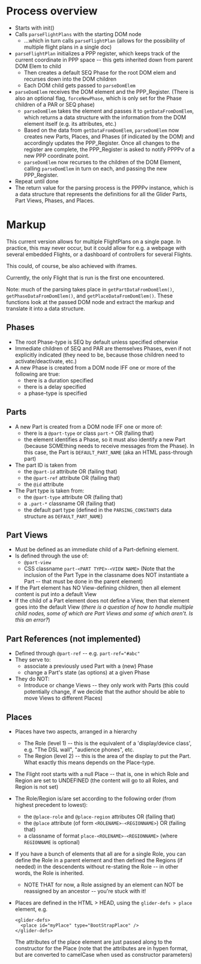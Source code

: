 # Process overview

* Starts with init()
* Calls `parseFlightPlans` with the starting DOM node
  * ...which in turn calls `parseFlightPlan` (allows for the possibility of multiple flight plans in a single doc)
* `parseFlightPlan` initializes a PPP register, which keeps 
  track of the current coordinate in PPP space -- this gets
  inherited down from parent DOM Elem to child
  * Then creates a default SEQ Phase for the root DOM elem and recurses down into the DOM children
  * Each DOM child gets passed to `parseDomElem`
* `parseDomElem` receives
  the DOM element and the PPP_Register. (There is also an
  optional flag, `forceNewPhase`, which is only set for the Phase 
  children of a PAR or SEQ phase)
  * `parseDomElem` takes the element and passes it to 
  `getDataFromDomElem`, which returns a data structure with the
  information from the DOM element itself (e.g. its attributes, 
  etc.)
  * Based on the data from `getDataFromDomElem`, `parseDomElem` now 
  creates new Parts, Places, and Phases (if indicated by the DOM)
  and accordingly updates the PPP_Register. Once all changes 
  to the register are complete, the PPP_Register is asked to
  notify PPPPv of a new PPP coordinate point.
  * `parseDomElem` now recurses to the children of the DOM Element,
  calling `parseDomElem` in turn on each, and passing the new
  PPP_Register.
* Repeat until done
* The return value for the parsing process is the PPPPv instance,
  which is a data structure that represents the definitions for
  all the Glider Parts, Part Views, Phases, and Places.

# Markup

This current version allows for multiple FlightPlans on a 
single page. In practice, this may never occur, but it could
allow for e.g. a webpage with several embedded Flights, or
a dashboard of controllers for several Flights.

This could, of course, be also achieved with iframes.

Currently, the only Flight that is run is the first one encountered.

Note: much of the parsing takes place in `getPartDataFromDomElem()`,
      `getPhaseDataFromDomElem()`, and `getPlaceDataFromDomElem()`.
      These functions look at the passed DOM node and extract
      the markup and translate it into a data structure.

## Phases

* The root Phase-type is SEQ by default unless specified otherwise
* Immediate children of SEQ and PAR are themselves Phases, even
  if not explicitly indicated (they need to be, because those
  children need to activate/deactivate, etc.)
* A new Phase is created from a DOM node IFF one or more of
  the following are true:
    * there is a duration specified
    * there is a delay specified
    * a phase-type is specified

## Parts

* A new Part is created from a DOM node IFF one or more of:
  * there is a `@part-type` or class `part-*` OR (failing that)
  * the element identifies a Phase, so it must also
    identify a new Part (because SOMEthing needs to
    receive messages from the Phase). In this case, the
    Part is `DEFAULT_PART_NAME` (aka an HTML pass-through part)
* The part ID is taken from
  * the `@part-id` attribute OR (failing that)
  * the `@part-ref` attribute OR (failing that)
  * the `@id` attribute
* The Part type is taken from:
  * the `@part-type` attribute OR (failing that)
  * a `.part-*` classname OR (failing that)
  * the default part type (defined in the `PARSING_CONSTANTS` data structure as `DEFAULT_PART_NAME`)

## Part Views

* Must be defined as an immediate child of a Part-defining
  element.
* Is defined through the use of:
  * `@part-view`
  * CSS classname `part-<PART TYPE>-<VIEW NAME>`
      (Note that the inclusion of the Part Type in the 
        classname does NOT instantiate a Part -- that must be
        done in the parent element)
* If the Part element has NO View-defining children, then all
  element content is put into a default View
* If the child of a Part element does not define a View,
  then that element goes into the default View 
  (_there is a question of how to handle multiple child nodes, some of which are Part Views and some of which aren't. Is this an error?_)

## Part References (not implemented)

* Defined through `@part-ref` -- e.g. `part-ref="#abc"`
* They serve to: 
  * associate a previously used Part with a (new) Phase
  * change a Part's state (as options) at a given Phase
* They do NOT:
  * Introduce or change Views -- they only work with Parts
    (this could potentially change, if we decide that 
      the author should be able to move Views to different 
      Places)

## Places

* Places have two aspects, arranged in a hierarchy
  * The Role (level 1) -- this is the equivalent of a 
    'display/device class', e.g. "The DSL wall", 
    "audience phones", etc.
  * The Region (level 2) -- this is the area of the
    display to put the Part. What exactly this means depends 
    on the Place-type.
* The Flight root starts with a null Place -- that is,
    one in which Role and Region are set to UNDEFINED
    (the content will go to all Roles, and Region is not set)
* The Role/Region is/are set according to the following
  order (from highest precedent to lowest):
  * the `@place-role` and `@place-region` attributes OR (failing that)
  * the `@place` attribute (of form `<ROLENAME>-<REGIONNAME>`) 
    OR (failing that)
  * a classname of format `place-<ROLENAME>-<REGIONNAME>` 
    (where `REGIONNAME` is optional)
* If you have a bunch of elements that all are for a single Role,
  you can define the Role in a parent element and then
  defined the Regions (if needed) in the descendents without
  re-stating the Role -- in other words, the Role is inherited.
  * NOTE THAT for now, a Role assigned by an element
    can NOT be reassigned by an ancestor -- you're stuck with it!
* Places are defined in the HTML > HEAD, using the 
  `glider-defs > place` element, e.g.
  
  ```
  <glider-defs>
    <place id="myPlace" type="BootStrapPlace" />
  </glider-defs>
  ```

  The attributes of the place element are just passed along
  to the constructor for the Place (note that the attributes
  are in hypen format, but are converted to camelCase when
  used as constructor parameters)